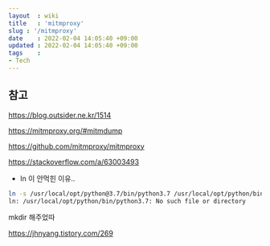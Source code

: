 ```yaml
---
layout  : wiki
title   : 'mitmproxy' 
slug : '/mitmproxy'
date    : 2022-02-04 14:05:40 +09:00
updated : 2022-02-04 14:05:40 +09:00
tags    : 
- Tech
---
```







## 참고 

https://blog.outsider.ne.kr/1514

https://mitmproxy.org/#mitmdump

https://github.com/mitmproxy/mitmproxy

https://stackoverflow.com/a/63003493

- ln 이 안먹힌 이유.. 

```bash
ln -s /usr/local/opt/python@3.7/bin/python3.7 /usr/local/opt/python/bin/python3.7
ln: /usr/local/opt/python/bin/python3.7: No such file or directory
```

mkdir 해주었따

https://jhnyang.tistory.com/269




